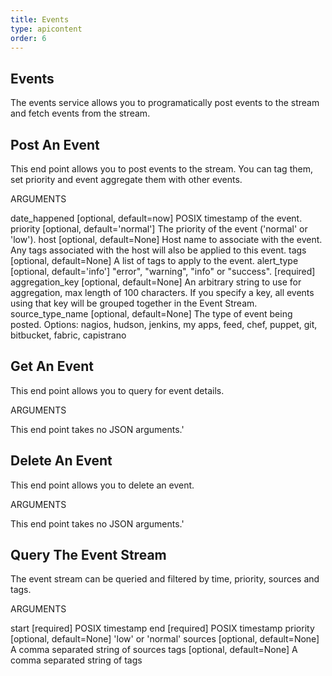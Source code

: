 ```yaml
---
title: Events
type: apicontent
order: 6
---
```


## Events
The events service allows you to programatically post events to the stream and fetch events from the stream.

## Post An Event
This end point allows you to post events to the stream. You can tag them, set priority and event aggregate them with other events.

ARGUMENTS

date_happened [optional, default=now]
POSIX timestamp of the event.
priority [optional, default='normal']
The priority of the event ('normal' or 'low').
host [optional, default=None]
Host name to associate with the event. Any tags associated with the host will also be applied to this event.
tags [optional, default=None]
A list of tags to apply to the event.
alert_type [optional, default='info']
"error", "warning", "info" or "success".
[required]
aggregation_key [optional, default=None]
An arbitrary string to use for aggregation, max length of 100 characters. If you specify a key, all events using that key will be grouped together in the Event Stream.
source_type_name [optional, default=None]
The type of event being posted.
Options: nagios, hudson, jenkins, my apps, feed, chef, puppet, git, bitbucket, fabric, capistrano

## Get An Event
This end point allows you to query for event details.

ARGUMENTS

This end point takes no JSON arguments.'

## Delete An Event
This end point allows you to delete an event.

ARGUMENTS

This end point takes no JSON arguments.'

## Query The Event Stream
The event stream can be queried and filtered by time, priority, sources and tags.

ARGUMENTS

start [required]
POSIX timestamp
end [required]
POSIX timestamp
priority [optional, default=None]
'low' or 'normal'
sources [optional, default=None]
A comma separated string of sources
tags [optional, default=None]
A comma separated string of tags